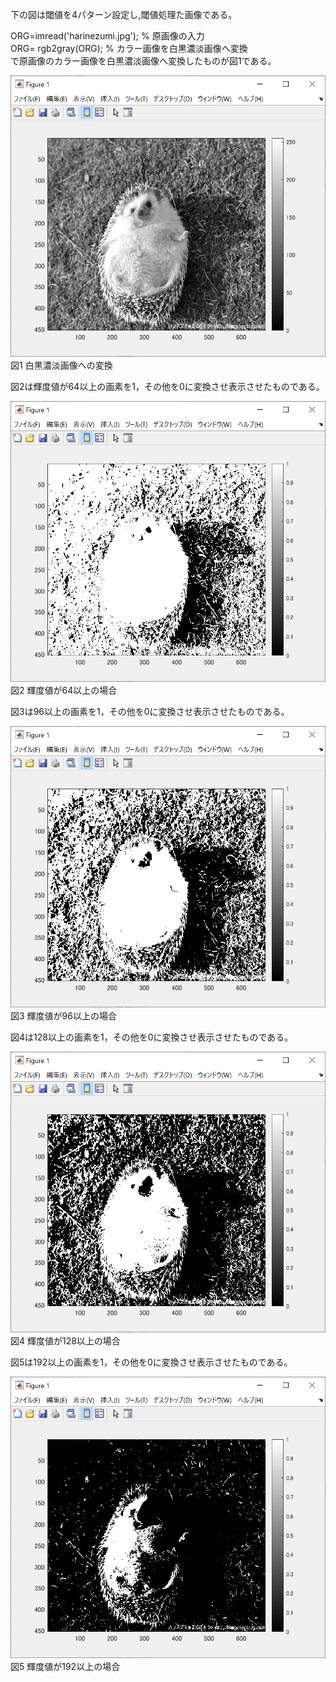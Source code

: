 下の図は閾値を4パターン設定し,閾値処理た画像である。  

ORG=imread('harinezumi.jpg'); % 原画像の入力<br>
ORG= rgb2gray(ORG); % カラー画像を白黒濃淡画像へ変換<br>
で原画像のカラー画像を白黒濃淡画像へ変換したものが図1である。

![図1](課題3_1.PNG)<br>
図1 白黒濃淡画像への変換

図2は輝度値が64以上の画素を1，その他を0に変換させ表示させたものである。  

![図2](課題3_2.PNG)  
図2 輝度値が64以上の場合  

図3は96以上の画素を1，その他を0に変換させ表示させたものである。

![図3](課題3_3.PNG)  
図3 輝度値が96以上の場合

図4は128以上の画素を1，その他を0に変換させ表示させたものである。

![図4](課題3_4.PNG)  
図4 輝度値が128以上の場合

図5は192以上の画素を1，その他を0に変換させ表示させたものである。

![図5](課題3_5.PNG)  
図5 輝度値が192以上の場合
